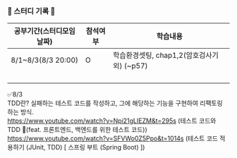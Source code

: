 ### 📌 스터디 기록 📌

|공부기간(스터디모임날짜)|참석여부|학습내용|
|---------------------|---|---|
|8/1~8/3(8/3 20:00)|O|학습환경셋팅, chap1,2(암호검사기 외) (~p57)|
|||
||||
||||
||||


✅8/3\
TDD란? 실패하는 테스트 코드를 작성하고, 그에 해당하는 기능을 구현하여 리팩토링 하는 방식.\
https://www.youtube.com/watch?v=Npi21gLIEZM&t=295s (테스트 코드와 TDD 🧪(feat. 프론트엔드, 백엔드를 위한 테스트 코드))\
https://www.youtube.com/watch?v=SFVWo0Z5Ppo&t=1014s (테스트 코드 적용하기 (JUnit, TDD) [ 스프링 부트 (Spring Boot) ])
